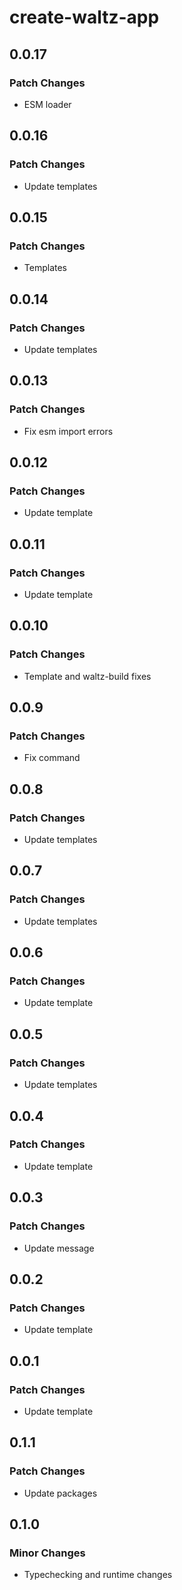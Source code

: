 # create-waltz-app

## 0.0.17

### Patch Changes

- ESM loader

## 0.0.16

### Patch Changes

- Update templates

## 0.0.15

### Patch Changes

- Templates

## 0.0.14

### Patch Changes

- Update templates

## 0.0.13

### Patch Changes

- Fix esm import errors

## 0.0.12

### Patch Changes

- Update template

## 0.0.11

### Patch Changes

- Update template

## 0.0.10

### Patch Changes

- Template and waltz-build fixes

## 0.0.9

### Patch Changes

- Fix command

## 0.0.8

### Patch Changes

- Update templates

## 0.0.7

### Patch Changes

- Update templates

## 0.0.6

### Patch Changes

- Update template

## 0.0.5

### Patch Changes

- Update templates

## 0.0.4

### Patch Changes

- Update template

## 0.0.3

### Patch Changes

- Update message

## 0.0.2

### Patch Changes

- Update template

## 0.0.1

### Patch Changes

- Update template

## 0.1.1

### Patch Changes

- Update packages

## 0.1.0

### Minor Changes

- Typechecking and runtime changes

